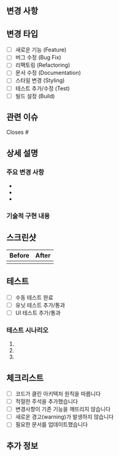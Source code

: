 ## 변경 사항
<!-- 이 PR에서 무엇을 변경했는지 간단히 설명해주세요 -->

## 변경 타입
- [ ] 새로운 기능 (Feature)
- [ ] 버그 수정 (Bug Fix)
- [ ] 리팩토링 (Refactoring)
- [ ] 문서 수정 (Documentation)
- [ ] 스타일 변경 (Styling)
- [ ] 테스트 추가/수정 (Test)
- [ ] 빌드 설정 (Build)

## 관련 이슈
<!-- 관련된 이슈가 있다면 링크해주세요 -->
Closes #

## 상세 설명
<!-- 변경 사항에 대한 자세한 설명 -->

### 주요 변경 사항
-
-
-

### 기술적 구현 내용
<!-- 어떻게 구현했는지 설명 -->

## 스크린샷
<!-- UI 변경이 있다면 스크린샷을 첨부해주세요 -->
| Before | After |
|--------|-------|
|        |       |

## 테스트
<!-- 어떻게 테스트했는지 설명해주세요 -->
- [ ] 수동 테스트 완료
- [ ] 유닛 테스트 추가/통과
- [ ] UI 테스트 추가/통과

### 테스트 시나리오
1.
2.
3.

## 체크리스트
- [ ] 코드가 클린 아키텍처 원칙을 따릅니다
- [ ] 적절한 주석을 추가했습니다
- [ ] 변경사항이 기존 기능을 깨뜨리지 않습니다
- [ ] 새로운 경고(warning)가 발생하지 않습니다
- [ ] 필요한 문서를 업데이트했습니다

## 추가 정보
<!-- 리뷰어가 알아야 할 추가 정보 -->
